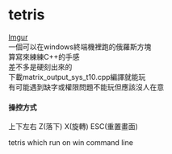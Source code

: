 # tetris
[Imgur](https://imgur.com/RNV6dQC.mp4)   
一個可以在windows終端機裡跑的俄羅斯方塊  
算寫來練練C++的手感  
差不多是硬刻出來的  
下載matrix_output_sys_t10.cpp編譯就能玩  
有可能遇到缺字或權限問題不能玩但應該沒人在意  

#### 操控方式
上下左右 Z(落下) X(旋轉) ESC(重置畫面)  

tetris which run on win command line  
